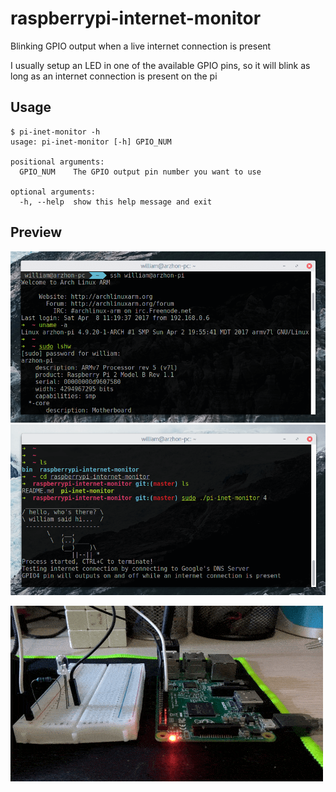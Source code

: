 # raspberrypi-internet-monitor
Blinking GPIO output when a live internet connection is present

I usually setup an LED in one of the available GPIO pins, so it will blink as long as an internet connection is present on the pi

## Usage
```
$ pi-inet-monitor -h
usage: pi-inet-monitor [-h] GPIO_NUM

positional arguments:
  GPIO_NUM    The GPIO output pin number you want to use

optional arguments:
  -h, --help  show this help message and exit
```

## Preview
![pi-info](pi-info.png?raw=true "Pi's Information")
![screenshot](screenshot.png?raw=true "Screenshot")

![demo](demo.gif?raw=true "Demo")
